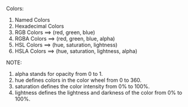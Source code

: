 Colors:
1. Named Colors
2. Hexadecimal Colors
3. RGB Colors ==> (red, green, blue)
4. RGBA Colors ==> (red, green, blue, alpha)
5. HSL Colors ==> (hue, saturation, lightness)
6. HSLA Colors ==> (hue, saturation, lightness, alpha)

NOTE:
1. alpha stands for opacity from 0 to 1.
2. hue defines colors in the color wheel from 0 to 360.
3. saturation defines the color intensity from 0% to 100%.
4. lightness defines the lightness and darkness of the color from 0% to 100%.
